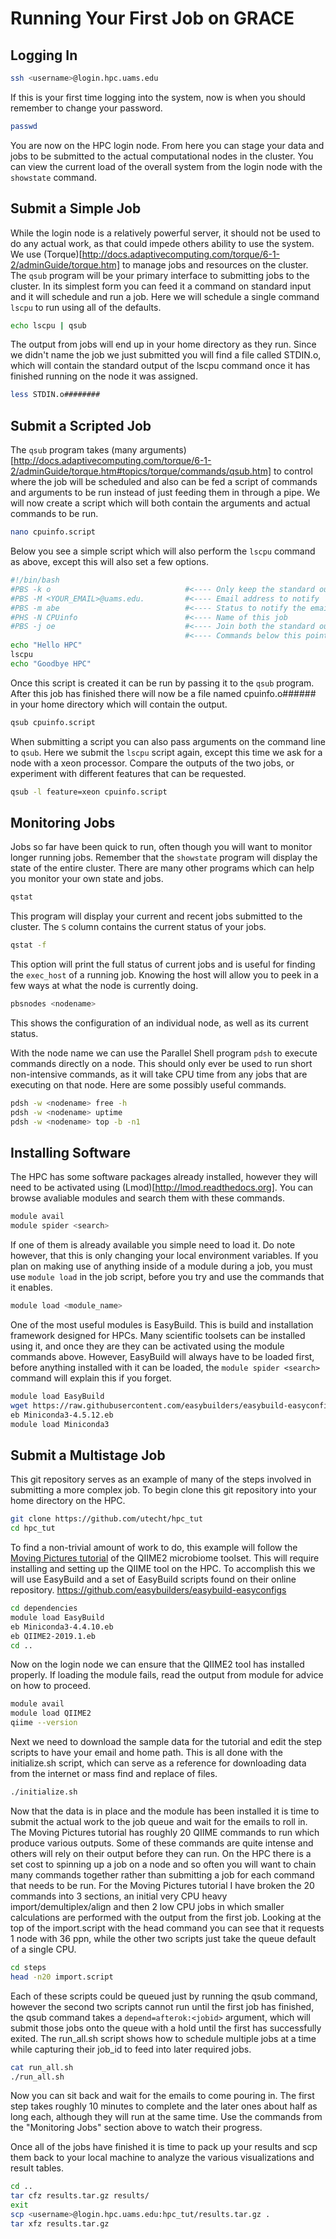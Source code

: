 Running Your First Job on GRACE
==============================

Logging In
----------
```bash
ssh <username>@login.hpc.uams.edu
```

If this is your first time logging into the system, now is when you should remember to change your password.

```bash
passwd
```

You are now on the HPC login node. From here you can stage your data and jobs to be submitted to the actual computational nodes in the cluster. You can view the current load of the overall system from the login node with the `showstate` command.

Submit a Simple Job
------------
While the login node is a relatively powerful server, it should not be used to do any actual work, as that could impede others ability to use the system. We use (Torque)[http://docs.adaptivecomputing.com/torque/6-1-2/adminGuide/torque.htm] to manage jobs and resources on the cluster. The `qsub` program will be your primary interface to submitting jobs to the cluster. In its simplest form you can feed it a command on standard input and it will schedule and run a job. Here we will schedule a single command `lscpu` to run using all of the defaults.
```bash
echo lscpu | qsub
```
The output from jobs will end up in your home directory as they run. Since we didn't name the job we just submitted you will find a file called STDIN.o<JOBID>, which will contain the standard output of the lscpu command once it has finished running on the node it was assigned.
```bash
less STDIN.o########
```

Submit a Scripted Job
---------------------
The `qsub` program takes (many arguments)[http://docs.adaptivecomputing.com/torque/6-1-2/adminGuide/torque.htm#topics/torque/commands/qsub.htm] to control where the job will be scheduled and also can be fed a script of commands and arguments to be run instead of just feeding them in through a pipe. We will now create a script which will both contain the arguments and actual commands to be run.
```bash
nano cpuinfo.script
```

Below you see a simple script which will also perform the `lscpu` command as above, except this will also set a few options.
```bash
#!/bin/bash
#PBS -k o                              #<---- Only keep the standard out
#PBS -M <YOUR_EMAIL>@uams.edu.         #<---- Email address to notify
#PBS -m abe                            #<---- Status to notify the email (abort,begin,end)
#PHS -N CPUinfo                        #<---- Name of this job
#PBS -j oe                             #<---- Join both the standard out and standard error streams
                                       #<---- Commands below this point will be run on the assigned node
echo "Hello HPC"
lscpu
echo "Goodbye HPC"
```

Once this script is created it can be run by passing it to the `qsub` program. After this job has finished there will now be a file named cpuinfo.o###### in your home directory which will contain the output.
```bash
qsub cpuinfo.script
```
When submitting a script you can also pass arguments on the command line to `qsub`. Here we submit the `lscpu` script again, except this time we ask for a node with a xeon processor.  Compare the outputs of the two jobs, or experiment with different features that can be requested. 
```bash
qsub -l feature=xeon cpuinfo.script
```

Monitoring Jobs
---------------
Jobs so far have been quick to run, often though you will want to monitor longer running jobs.  Remember that the `showstate` program will display the state of the entire cluster. There are many other programs which can help you monitor your own state and jobs.

```bash
qstat
```
This program will display your current and recent jobs submitted to the cluster. The `S` column contains the current status of your jobs.
```bash
qstat -f
```
This option will print the full status of current jobs and is useful for finding the `exec_host` of a running job. Knowing the host will allow you to peek in a few ways at what the node is currently doing.

```bash
pbsnodes <nodename>
```
This shows the configuration of an individual node, as well as its current status.

With the node name we can use the Parallel Shell program `pdsh` to execute commands directly on a node. This should only ever be used to run short non-intensive commands, as it will take CPU time from any jobs that are executing on that node. Here are some possibly useful commands.
```bash
pdsh -w <nodename> free -h
pdsh -w <nodename> uptime
pdsh -w <nodename> top -b -n1
```

Installing Software
-------------------
The HPC has some software packages already installed, however they will need to be activated using (Lmod)[http://lmod.readthedocs.org]. You can browse avaliable modules and search them with these commands.
```bash
module avail
module spider <search>
```
If one of them is already available you simple need to load it. Do note however, that this is only changing your local environment variables. If you plan on making use of anything inside of a module during a job, you must use `module load` in the job script, before you try and use the commands that it enables.
```bash
module load <module_name>
```
One of the most useful modules is EasyBuild. This is build and installation framework designed for HPCs. Many scientific toolsets can be installed using it, and once they are they can be activated using the module commands above. However, EasyBuild will always have to be loaded first, before anything installed with it can be loaded, the `module spider <search>` command will explain this if you forget.
```bash
module load EasyBuild
wget https://raw.githubusercontent.com/easybuilders/easybuild-easyconfigs/master/easybuild/easyconfigs/m/Miniconda3/Miniconda3-4.5.12.eb
eb Miniconda3-4.5.12.eb
module load Miniconda3
```

Submit a Multistage Job
-----------------------
This git repository serves as an example of many of the steps involved in submitting a more complex job. To begin clone this git repository into your home directory on the HPC.
```bash
git clone https://github.com/utecht/hpc_tut
cd hpc_tut
```
To find a non-trivial amount of work to do, this example will follow the [Moving Pictures tutorial](https://docs.qiime2.org/2019.4/tutorials/moving-pictures/) of the QIIME2 microbiome toolset. This will require installing and setting up the QIIME tool on the HPC. To accomplish this we will use EasyBuild and a set of EasyBuild scripts found on their online repository. https://github.com/easybuilders/easybuild-easyconfigs
```bash
cd dependencies
module load EasyBuild
eb Miniconda3-4.4.10.eb
eb QIIME2-2019.1.eb
cd ..
```
Now on the login node we can ensure that the QIIME2 tool has installed properly.  If loading the module fails, read the output from module for advice on how to proceed.
```bash
module avail
module load QIIME2
qiime --version
```
Next we need to download the sample data for the tutorial and edit the step scripts to have your email and home path. This is all done with the initialize.sh script, which can serve as a reference for downloading data from the internet or mass find and replace of files.
```bash
./initialize.sh
```

Now that the data is in place and the module has been installed it is time to submit the actual work to the job queue and wait for the emails to roll in. The Moving Pictures tutorial has roughly 20 QIIME commands to run which produce various outputs.  Some of these commands are quite intense and others will rely on their output before they can run. On the HPC there is a set cost to spinning up a job on a node and so often you will want to chain many commands together rather than submitting a job for each command that needs to be run.  For the Moving Pictures tutorial I have broken the 20 commands into 3 sections, an initial very CPU heavy import/demultiplex/align and then 2 low CPU jobs in which smaller calculations are performed with the output from the first job.  Looking at the top of the import.script with the head command you can see that it requests 1 node with 36 ppn, while the other two scripts just take the queue default of a single CPU.
 ```bash
 cd steps
 head -n20 import.script
 ```
 
 Each of these scripts could be queued just by running the qsub command, however the second two scripts cannot run until the first job has finished, the qsub command takes a `depend=afterok:<jobid>` argument, which will submit those jobs onto the queue with a hold until the first has successfully exited. The run_all.sh script shows how to schedule multiple jobs at a time while capturing their job_id to feed into later required jobs.
 ```bash
 cat run_all.sh
 ./run_all.sh
 ```
 
 Now you can sit back and wait for the emails to come pouring in.  The first step takes roughly 10 minutes to complete and the later ones about half as long each, although they will run at the same time. Use the commands from the "Monitoring Jobs" section above to watch their progress.

Once all of the jobs have finished it is time to pack up your results and scp them back to your local machine to analyze the various visualizations and result tables.
```bash
cd ..
tar cfz results.tar.gz results/
exit
scp <username>@login.hpc.uams.edu:hpc_tut/results.tar.gz .
tar xfz results.tar.gz
```
